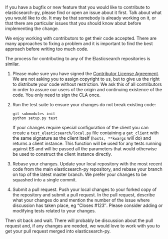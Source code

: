 If you have a bugfix or new feature that you would like to contribute to
elasticsearch-py, please find or open an issue about it first. Talk about what
you would like to do. It may be that somebody is already working on it, or that
there are particular issues that you should know about before implementing the
change.

We enjoy working with contributors to get their code accepted. There are many
approaches to fixing a problem and it is important to find the best approach
before writing too much code.

The process for contributing to any of the Elasticsearch repositories is similar.

1. Please make sure you have signed the [Contributor License
   Agreement](http://www.elasticsearch.org/contributor-agreement/). We are not
   asking you to assign copyright to us, but to give us the right to distribute
   your code without restriction. We ask this of all contributors in order to
   assure our users of the origin and continuing existence of the code. You only
   need to sign the CLA once.

2. Run the test suite to ensure your changes do not break existing code:

    ````
    git submodules init
    python setup.py test
    ````

   If your changes require special configuration of the client you can create a
   `test_elasticsearch/local.py` file containing a `get_client` with the same
   signature as the client itself (`hosts, **kwargs` will do) and returns a client
   instance. This function will be used for any tests running against ES and will
   be passed all the parameters that would otherwise be used to construct the
   client instance directly.

3. Rebase your changes.
   Update your local repository with the most recent code from the main
   elasticsearch-py repository, and rebase your branch on top of the latest master
   branch. We prefer your changes to be squashed into a single commit.

4. Submit a pull request. Push your local changes to your forked copy of the
   repository and submit a pull request. In the pull request, describe what your
   changes do and mention the number of the issue where discussion has taken
   place, eg “Closes #123″.  Please consider adding or modifying tests related to
   your changes.

Then sit back and wait. There will probably be discussion about the pull
request and, if any changes are needed, we would love to work with you to get
your pull request merged into elasticsearch-py.

